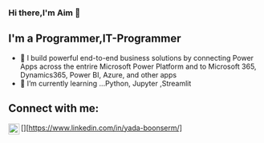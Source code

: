 ### Hi there,I'm Aim 👋

## I'm a Programmer,IT-Programmer

- 🔭 I build powerful end-to-end business solutions by connecting Power Apps across the entrire Microsoft Power Platform and to Microsoft 365, Dynamics365, Power BI, Azure, and other apps
- 🌱 I’m currently learning ...Python, Jupyter ,Streamlit

## Connect with me:
[<img align="left" alt="Yada Boonserm| LinkedIn" width="22px" src="https://cdn.jsdelivr.net/npm/simple-icons@v3/icons/linkedin.svg" />][https://www.linkedin.com/in/yada-boonserm/]


<!--
**AIMTYADA/AIMTYADA** is a ✨ _special_ ✨ repository because its `README.md` (this file) appears on your GitHub profile.

Here are some ideas to get you started:

- 🔭 I’m currently working on ...
- 🌱 I’m currently learning ...
- 👯 I’m looking to collaborate on ...
- 🤔 I’m looking for help with ...
- 💬 Ask me about ...
- 📫 How to reach me: ...
- 😄 Pronouns: ...
- ⚡ Fun fact: ...
-->
